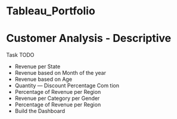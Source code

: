 # Tableau_Portfolio
# Customer Analysis - Descriptive
Task TODO
- Revenue per State
- Revenue based on Month of the year
- Revenue based on Age
- Quantity — Discount Percentage Com tion
- Percentage of Revenue per Region
- Revenue per Category per Gender
- Percentage of Revenue per Region
- Build the Dashboard
